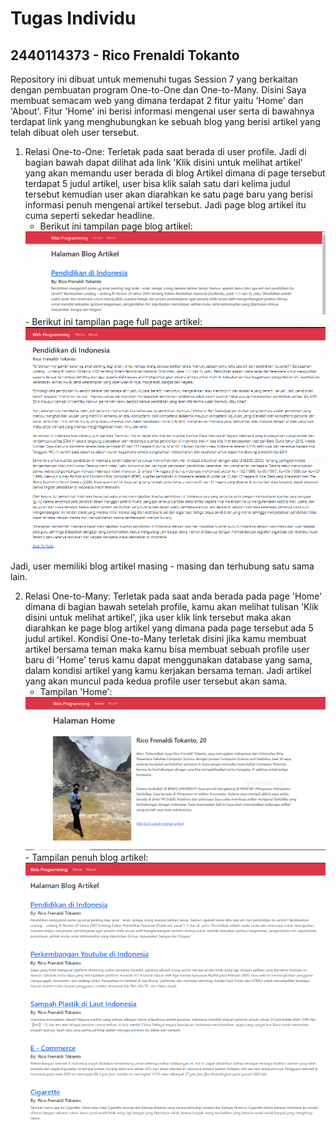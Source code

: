 # Tugas Individu
## 2440114373 - Rico Frenaldi Tokanto

Repository ini dibuat untuk memenuhi tugas Session 7 yang berkaitan dengan pembuatan program One-to-One dan One-to-Many.
Disini Saya membuat semacam web yang dimana terdapat 2 fitur yaitu 'Home' dan 'About'. Fitur 'Home' ini berisi informasi mengenai user serta di bawahnya terdapat link yang menghubungkan ke sebuah blog yang berisi artikel yang telah dibuat oleh user tersebut.
1. Relasi One-to-One: Terletak pada saat berada di user profile. Jadi di bagian bawah dapat dilihat ada link 'Klik disini untuk melihat artikel' yang akan memandu user berada di blog Artikel dimana di page tersebut terdapat 5 judul artikel, user bisa klik salah satu dari kelima judul tersebut kemudian user akan diarahkan ke satu page baru yang berisi informasi penuh mengenai artikel tersebut. Jadi page blog artikel itu cuma seperti sekedar headline.
    - Berikut ini tampilan page blog artikel:
    <img src="public/image/gambar1.png" alt="gambar page">
    - Berikut ini tampilan page full page artikel:
    <img src="public/image/gambar2.PNG" alt="gambar page">
Jadi, user memiliki blog artikel masing - masing dan terhubung satu sama lain.

2. Relasi One-to-Many: Terletak pada saat anda berada pada page 'Home' dimana di bagian bawah setelah profile, kamu akan melihat tulisan 'Klik disini untuk melihat artikel', jika user klik link tersebut maka akan diarahkan ke page blog artikel yang dimana pada page tersebut ada 5 judul artikel. Kondisi One-to-Many terletak disini jika kamu membuat artikel bersama teman maka kamu bisa membuat sebuah profile user baru di 'Home' terus kamu dapat menggunakan database yang sama, dalam kondisi artikel yang kamu kerjakan bersama teman. Jadi artikel yang akan muncul pada kedua profile user tersebut akan sama.
    - Tampilan 'Home':
    <img src="public/image/gambar3.PNG" alt="gambar page">
    - Tampilan penuh blog artikel:
    <img src="public/image/gambar4.PNG" alt="gambar page">
